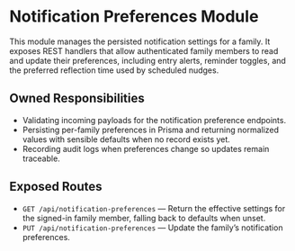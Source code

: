 # Notification Preferences Module

This module manages the persisted notification settings for a family. It exposes
REST handlers that allow authenticated family members to read and update their
preferences, including entry alerts, reminder toggles, and the preferred
reflection time used by scheduled nudges.

## Owned Responsibilities
- Validating incoming payloads for the notification preference endpoints.
- Persisting per-family preferences in Prisma and returning normalized values
  with sensible defaults when no record exists yet.
- Recording audit logs when preferences change so updates remain traceable.

## Exposed Routes
- `GET /api/notification-preferences` — Return the effective settings for the
  signed-in family member, falling back to defaults when unset.
- `PUT /api/notification-preferences` — Update the family’s notification
  preferences.
